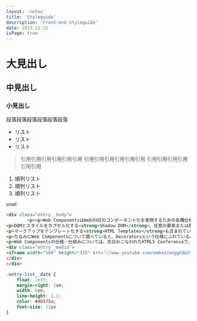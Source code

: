 ```yaml
---
layout: 'notes'
title: 'Styleguide'
description: 'Front-end Styleguide'
date: 2013-12-22
isPage: true
---
```


# 大見出し

## 中見出し

### 小見出し

段落段落段落段落段落段落

- リスト
- リスト
- リスト

> 引用引用引用引用引用引用
> 引用引用引用引用引用引用
> 引用引用引用引用引用引用

1. 順列リスト
2. 順列リスト
3. 順列リスト

<small>small</small>

```html
<div class="entry__body">
		<p><p>Web ComponentsはWebのUIのコンポーネント化を実現するための各種仕様の総称です。</p>
<p>DOMとスタイルをカプセル化する<strong>Shadow DOM</strong>、任意の要素または既存の要素を拡張する<strong>Custom Elements</strong>、それらをパッケージ化し再利用できるようにするための<strong>HTML Imports</strong>を含みます。</p>
<p>マークアップをテンプレート化する<strong>HTML Templates</strong>も含まれていたのですが、つい最近HTML仕様に組み込まれたようです。</p>
<p>ちなみにWeb Componentsについて調べていると、Decoratorsという仕様にふれていることもありますが、これのことは忘れていいいようです。</p>
<p>Web Componentsの仕様・仕組みについては、先日おこなわれたHTML5 Conferenceで、Shadow DOMのSpec Editorである<a href="http://www.youtube.com/watch?v=wvggCAG5ttw&amp;feature=share">夷藤さんのお話</a>が実にわかりやすいとはおもうので、そちらを観るのをおすすめします。</p>
<div class="entry__media">
<iframe width="560" height="315" src="//www.youtube.com/embed/wvggCAG5ttw" frameborder="0" allowfullscreen class="u-center embed"></iframe>
</div>
</div>
```

```css
.entry-list__date {
    float: left;
    margin-right: 1em;
    width: 6em;
    line-height: 2.1;
    color: #4b575a;
    font-size: 12px
}
```

